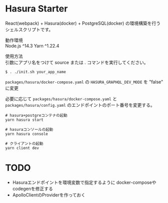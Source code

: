 # Hasura Starter
React(webpack) + Hasura(docker) + PostgreSQL(docker) の環境構築を行うシェルスクリプトです。

動作環境  
Node.js ^14.3
Yarn ^1.22.4

使用方法  
引数にアプリ名をつけて source または . コマンドを実行してください。


```
$ . ./init.sh your_app_name
```
`packages/hasura/docker-compose.yaml` の `HASURA_GRAPHQL_DEV_MODE` を "false" に変更

必要に応じて `packages/hasura/docker-compose.yaml` と `packages/hasura/config.yaml` のエンドポイントのポート番号を変更する。


```
# hasura+postgreコンテナの起動
yarn hasura start

# hasuraコンソールの起動
yarn hasura console

# クライアントの起動
yarn client dev
```



# TODO 
- Hasuraエンドポイントを環境変数で指定するように docker-composeやcodegenを修正する
- ApolloClientのProviderを作っておく
